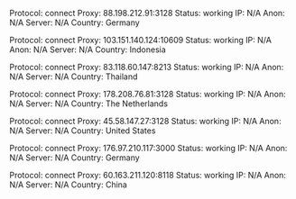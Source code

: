 Protocol: connect
Proxy: 88.198.212.91:3128
Status: working
IP: N/A
Anon: N/A
Server: N/A
Country: Germany

Protocol: connect
Proxy: 103.151.140.124:10609
Status: working
IP: N/A
Anon: N/A
Server: N/A
Country: Indonesia

Protocol: connect
Proxy: 83.118.60.147:8213
Status: working
IP: N/A
Anon: N/A
Server: N/A
Country: Thailand

Protocol: connect
Proxy: 178.208.76.81:3128
Status: working
IP: N/A
Anon: N/A
Server: N/A
Country: The Netherlands

Protocol: connect
Proxy: 45.58.147.27:3128
Status: working
IP: N/A
Anon: N/A
Server: N/A
Country: United States

Protocol: connect
Proxy: 176.97.210.117:3000
Status: working
IP: N/A
Anon: N/A
Server: N/A
Country: Germany

Protocol: connect
Proxy: 60.163.211.120:8118
Status: working
IP: N/A
Anon: N/A
Server: N/A
Country: China

